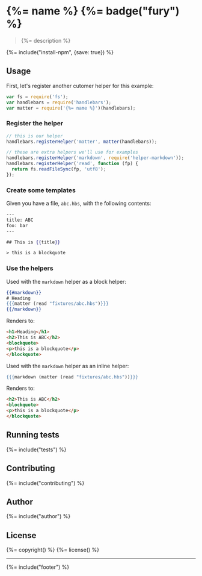 # {%= name %} {%= badge("fury") %}

> {%= description %}

{%= include("install-npm", {save: true}) %}

## Usage

First, let's register another cutomer helper for this example:

```js
var fs = require('fs');
var handlebars = require('handlebars');
var matter = require('{%= name %}')(handlebars);
```

### Register the helper

```js
// this is our helper
handlebars.registerHelper('matter', matter(handlebars));

// these are extra helpers we'll use for examples
handlebars.registerHelper('markdown', require('helper-markdown'));
handlebars.registerHelper('read', function (fp) {
  return fs.readFileSync(fp, 'utf8');
});
```

### Create some templates

Given you have a file, `abc.hbs`, with the following contents:

```handlebars
---
title: ABC
foo: bar
---

## This is {{title}}

> this is a blockquote
```

### Use the helpers

Used with the `markdown` helper as a block helper:

```handlebars
{{#markdown}}
# Heading
{{{matter (read "fixtures/abc.hbs")}}}
{{/markdown}}
```

Renders to:

```html
<h1>Heading</h1>
<h2>This is ABC</h2>
<blockquote>
<p>this is a blockquote</p>
</blockquote>
```

Used with the `markdown` helper as an inline helper:

```handlebars
{{{markdown (matter (read "fixtures/abc.hbs"))}}}
```

Renders to:

```html
<h2>This is ABC</h2>
<blockquote>
<p>this is a blockquote</p>
</blockquote>
```


## Running tests
{%= include("tests") %}

## Contributing
{%= include("contributing") %}

## Author
{%= include("author") %}

## License
{%= copyright() %}
{%= license() %}

***

{%= include("footer") %}
